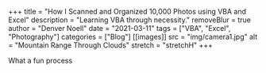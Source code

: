 +++
title = "How I Scanned and Organized 10,000 Photos using VBA and Excel"
description = "Learning VBA through necessity."
removeBlur = true
author = "Denver Noell"
date = "2021-03-11"
tags = ["VBA", "Excel", "Photography"]
categories = ["Blog"]
[[images]]
  src = "img/camera1.jpg"
  alt = "Mountain Range Through Clouds"
  stretch = "stretchH"
+++

What a fun process
